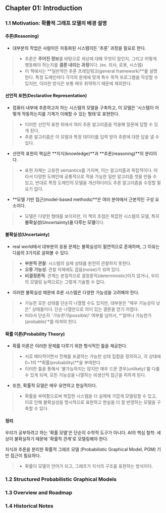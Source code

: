 ## Chapter 01: Introduction

### 1.1 Motivation: 확률적 그래프 모델의 배경 설명

#### **추론(Reasoning)**
- 대부분의 작업은 사람이든 자동화된 시스템이든 '추론' 과정을 필요로 한다.
> - 추론은 **주어진 정보**를 바탕으로 세상에 대해 무엇이 참인지, 그리고 어떻게 행동해야 하는지를 **결론 내리는 과정**이다. (ex. 의사, 로봇, 시스템)
> - 이 책에서는 **일반적인 추론 프레임워크(general framework)**를 설명한다. 특정 도메인마다 각각의 문제에 맞게 특수 목적 프로그램을 작성할 수 있지만, 이러한 방식은 보통 매우 취약하기 때문에 제외한다.

#### **선언적 표현(Declarative Representation)**
- 컴퓨터 내부에 추론하고자 하는 시스템의 모델을 구축하고, 이 모델은 '시스템이 어떻게 작동하는지를 기계가 이해할 수 있는 형태'로 표현한다.
> - 이러한 선언적 표현 위에서 여러 추론 알고리즘을 적용해 질문에 답할 수 있게 된다.
> - 추론 알고리즘은 이 모델과 특정 데이터를 입력 받아 추론에 대한 답을 낼 수 있다.

- 선언적 표현의 핵심은 **지식(knowledge)**과 **추론(reasoning)**의 분리이다.
> - 표현 자체는 고유한 semantics를 가지며, 이는 알고리즘과 독립적이다. 따라서 다양한 도메인에 공통적으로 적용 가능한 일반 알고리즘 셋을 만들 수 있고, 반대로 특정 도메인의 모델을 개선하더라도 추론 알고리즘을 수정할 필요가 없다.

- **모델 기반 접근(model-based methods)**은 여러 분야에서 근본적인 구성 요소이다. 
> - 모델은 다양한 형태를 보이지만, 이 책의 초점은 복잡한 시스템의 모델, 특히 **불확실성(Uncertainty)을 다루는 모델**이다.

#### 불확실성(Uncertainty)
- real world에서 대부분의 응용 문제는 불확실성이 필연적으로 존재하며, 그 이유는 다음의 3가지로 살펴볼 수 있다.
> - **부분적 관찰**: 시스템의 실제 상태를 완전히 관찰하지 못한다.
> - **오류 가능성**: 관찰 자체에도 잡음(noise)가 섞여 있다.
> - **비결정론적**: 관계는 본질적으로 결정론적(deterministic)이지 않거나, 우리의 모델링 능력으로는 그렇게 기술할 수 없다.

- 이러한 불확실성 때문에 추론 시스템은 다양한 가능성을 고려해야 한다.
> - 가능한 모든 상태를 단순히 나열할 수도 있지만, 대부분은 "매우 가능성이 낮은" 상태들이다. 단순 나열만으로 의미 있는 결론을 얻기 어렵다.
> - 따라서 단순히 *'가능한가(possible)'* 여부를 넘어서, *'얼마나 가능한가(probable)'*를 따져야 한다.

#### 확률 이론(Probability Theory)
- 확률 이론은 이러한 문제를 다루기 위한 형식적인 틀을 제공한다.
> - 서로 배타적이면서 전체를 포괄하는 가능한 상태 집합을 정의하고, 각 상태에 0~1의 **확률(probability)**을 부여한다.
> - 이러한 틀을 통해서 '불가능하지는 않지만 매우 드문 경우(unlikely)'를 다룰 수 있게 되며, 모든 가능성을 나열하는 비생산적 접근을 피하게 된다.

- 또한, 확률적 모델은 매우 유연하고 현실적이다.
> - 확률을 부여함으로써 복잡한 시스템을 더 실제에 가깝게 모델링할 수 있고, 이로 인해 불확실성을 명시적으로 표현하고 현실을 더 잘 반영하는 모델을 구축할 수 있다.

#### 정리
우리가 공부하려고 하는 '확률 모델'은 단순히 수학적 도구가 아니다.
AI의 핵심 철학: 세상이 불확실하기 때문에 '확률적 관계'로 모델링해야 한다.

지식과 추론을 분리한 확률적 그래프 모델 (Probabilistic Graphical Model, PGM) 기반 접근이 필요하다.
> - 확률이 모델의 언어가 되고, 그래프가 지식의 구조를 표현하는 방식이다.

### 1.2 Structured Probabilistic Graphical Models

### 1.3 Overview and Roadmap

### 1.4 Historical Notes